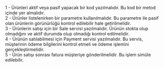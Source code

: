 1 - Ürünleri aktif veya pasif yapacak bir kod yazılmalıdır. Bu kod bir metod içinde yer almalıdır. <br />
2 - Ürünler listelenirken bir parametre kullanılmalıdır. Bu parametre ile pasif olan ürünlerin görünürlüğü kontrol edilebilir hale getirilmelidir. <br />
3 - Ürünlerin satışı için bir Sale servisi yazılmalıdır. Ürünün stokta olup olmadığını ve aktif durumda olup olmadığı kontrol edilmelidir. <br />
4 - Ürünün satılabilmesi için Payment servisi yazılmalıdır. Bu servis, müşterinin ödeme bilgilerini kontrol etmeli ve ödeme işlemini gerçekleştirmelidir. <br />
5 - Ürün satışı sonrası fatura müşteriye gönderilmelidir. Bu işlem simüle edilebilir.
